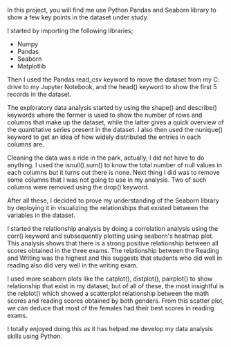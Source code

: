 In this project, you will find me use Python Pandas and Seaborn library to show a few key points in the dataset under study.

I started by importing the following libraries;
- Numpy
- Pandas
- Seaborn
- Matplotlib

Then I used the Pandas read_csv keyword to move the dataset from my C: drive to my Jupyter Notebook, and the head() keyword to show the first 5 records in the dataset.

The exploratory data analysis started by using the shape() and describe() keywords where the former is used to show the number of rows and columns that make up the dataset, while the latter gives a quick overview of the quantitative series present in the dataset. I also then used the nunique() keyword to get an idea of how widely distributed the entries in each columns are. 

Cleaning the data was a ride in the park, actually, I did not have to do anything. I used the isnull().sum() to know the total number of null values in each columns but it turns out there is none. Next thing I did was to remove some columns that I was not going to use in my analysis. Two of such columns were removed using the drop() keyword.

After all these, I decided to prove my understanding of the Seaborn library by deploying it in visualizing the relationships that existed between the variables in the dataset. 

I started the relationship analysis by doing a correlation analysis using the corr() keyword and subsequently plotting using seaborn's heatmap plot. This analysis shows that there is a strong positive relationship between all scores obtained in the three exams. The relationship between the Reading and Writing was the highest and this suggests that students who did well in reading also did very well in the writing exam.

I used more seaborn plots like the catplot(), distplot(), pairplot() to show relationship that exist in my dataset, but of all of these, the most insightful is the relplot() which showed a scatterplot relationship between the math scores and reading scores obtained by both genders. From this scatter plot, we can deduce that most of the females had their best scores in reading exams.

I totally enjoyed doing this as it has helped me develop my data analysis skills using Python. 
